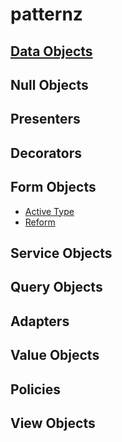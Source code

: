 # patternz
## [Data Objects](/data_objects.md)
## Null Objects
## Presenters
## Decorators
## Form Objects
* [Active Type](https://github.com/makandra/active_type)
* [Reform](https://github.com/apotonick/reform)

## Service Objects
## Query Objects
## Adapters
## Value Objects
## Policies
## View Objects

